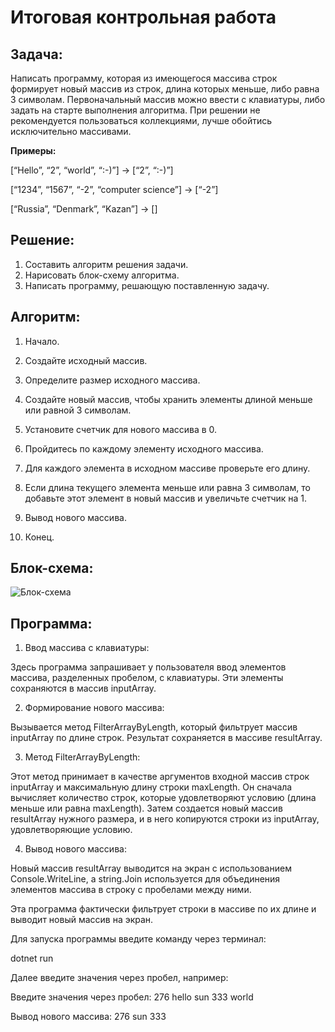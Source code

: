 # Итоговая контрольная работа
## Задача:
Написать программу, которая из имеющегося массива строк формирует новый массив из строк, длина которых меньше, либо равна 3 символам. Первоначальный массив можно ввести с клавиатуры, либо задать на старте выполнения алгоритма. При решении не рекомендуется пользоваться коллекциями, лучше обойтись исключительно массивами.

**Примеры:**

[“Hello”, “2”, “world”, “:-)”] → [“2”, “:-)”]

[“1234”, “1567”, “-2”, “computer science”] → [“-2”]

[“Russia”, “Denmark”, “Kazan”] → []

## Решение:

1. Составить алгоритм решения задачи.
2. Нарисовать блок-схему алгоритма.
3. Написать программу, решающую поставленную задачу.

## Алгоритм:
1. Начало.

2. Создайте исходный массив.

3. Определите размер исходного массива.

4. Создайте новый массив, чтобы хранить элементы длиной меньше или равной 3 символам.

5. Установите счетчик для нового массива в 0.

6. Пройдитесь по каждому элементу исходного массива.

7. Для каждого элемента в исходном массиве проверьте его длину.

8. Если длина текущего элемента меньше или равна 3 символам, то добавьте этот элемент в новый массив и увеличьте счетчик на 1.

9. Вывод нового массива.

10. Конец.

## Блок-схема:
![Блок-схема](https://github.com/BuchinaAlina/Final-control/blob/main/2024-01-20_15-38-11.png)


## Программа:

1. Ввод массива с клавиатуры:

Здесь программа запрашивает у пользователя ввод элементов массива, разделенных пробелом, с клавиатуры. Эти элементы сохраняются в массив inputArray.

2. Формирование нового массива:

Вызывается метод FilterArrayByLength, который фильтрует массив inputArray по длине строк. Результат сохраняется в массиве resultArray.

3. Метод FilterArrayByLength:

Этот метод принимает в качестве аргументов входной массив строк inputArray и максимальную длину строки maxLength. Он сначала вычисляет количество строк, которые удовлетворяют условию (длина меньше или равна maxLength). Затем создается новый массив resultArray нужного размера, и в него копируются строки из inputArray, удовлетворяющие условию.

4. Вывод нового массива:

Новый массив resultArray выводится на экран с использованием Console.WriteLine, а string.Join используется для объединения элементов массива в строку с пробелами между ними.

Эта программа фактически фильтрует строки в массиве по их длине и выводит новый массив на экран.

Для запуска программы введите команду через терминал:

dotnet run 

Далее введите значения через пробел, например:

Введите значения через пробел: 276 hello sun 333 world

Вывод нового массива: 276 sun 333
